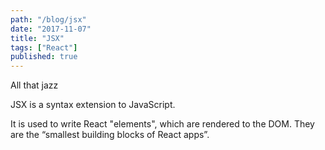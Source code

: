 ```yaml
---
path: "/blog/jsx"
date: "2017-11-07"
title: "JSX"
tags: ["React"]
published: true
---
```


All that jazz

JSX is a syntax extension to JavaScript.

It is used to write React "elements", which are rendered to the DOM. They are the “smallest building blocks of React apps”.
